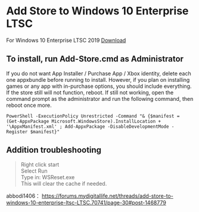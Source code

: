 # Add Store to Windows 10 Enterprise LTSC  

For Windows 10 Enterprise LTSC 2019
[Download](https://github.com/lixuy/LTSC-Add-MicrosoftStore/archive/2019.zip)  

## To install, run Add-Store.cmd as Administrator  

If you do not want App Installer / Purchase App / Xbox identity, delete each one appxbundle before running to install. However, if you plan on installing games or any app with in-purchase options, you should include everything.  
If the store still will not function, reboot. If still not working, open the command prompt as the administrator and run the following command, then reboot once more.  

```PowerShell -ExecutionPolicy Unrestricted -Command "& {$manifest = (Get-AppxPackage Microsoft.WindowsStore).InstallLocation + '\AppxManifest.xml' ; Add-AppxPackage -DisableDevelopmentMode -Register $manifest}"```

## Addition troubleshooting
>
>Right click start  
Select Run  
Type in: WSReset.exe  
This will clear the cache if needed.  
  
abbodi1406：
<https://forums.mydigitallife.net/threads/add-store-to-windows-10-enterprise-ltsc-LTSC.70741/page-30#post-1468779>
